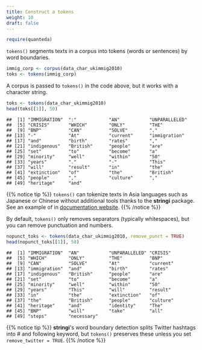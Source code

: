 ```yaml
---
title: Construct a tokens
weight: 10
draft: false
---
```



```r
require(quanteda)
```

`tokens()` segments texts in a corpus into tokens (words or sentences) by word boundaries. 


```r
immig_corp <- corpus(data_char_ukimmig2010)
toks <- tokens(immig_corp)
```

A corpus is passed to `tokens()` in the code above, but it works with a character string.


```r
toks <- tokens(data_char_ukimmig2010)
head(toks[[1]], 50)
```

```
##  [1] "IMMIGRATION"  ":"            "AN"           "UNPARALLELED"
##  [5] "CRISIS"       "WHICH"        "ONLY"         "THE"         
##  [9] "BNP"          "CAN"          "SOLVE"        "."           
## [13] "-"            "At"           "current"      "immigration" 
## [17] "and"          "birth"        "rates"        ","           
## [21] "indigenous"   "British"      "people"       "are"         
## [25] "set"          "to"           "become"       "a"           
## [29] "minority"     "well"         "within"       "50"          
## [33] "years"        "."            "-"            "This"        
## [37] "will"         "result"       "in"           "the"         
## [41] "extinction"   "of"           "the"          "British"     
## [45] "people"       ","            "culture"      ","           
## [49] "heritage"     "and"
```

{{% notice tip %}}
`tokens()` can tokenize texts in Asia languages such as Japanese or Chinese without additional tools thanks to the **stringi** package. See an example of in [documentation website](http://docs.quanteda.io/articles/pkgdown/examples/chinese.html).
{{% /notice %}}

By default, `tokens()` only removes separators (typically whitespaces), but you can remove punctuation and numbers.


```r
nopunct_toks <- tokens(data_char_ukimmig2010, remove_punct = TRUE)
head(nopunct_toks[[1]], 50)
```

```
##  [1] "IMMIGRATION"  "AN"           "UNPARALLELED" "CRISIS"      
##  [5] "WHICH"        "ONLY"         "THE"          "BNP"         
##  [9] "CAN"          "SOLVE"        "At"           "current"     
## [13] "immigration"  "and"          "birth"        "rates"       
## [17] "indigenous"   "British"      "people"       "are"         
## [21] "set"          "to"           "become"       "a"           
## [25] "minority"     "well"         "within"       "50"          
## [29] "years"        "This"         "will"         "result"      
## [33] "in"           "the"          "extinction"   "of"          
## [37] "the"          "British"      "people"       "culture"     
## [41] "heritage"     "and"          "identity"     "The"         
## [45] "BNP"          "will"         "take"         "all"         
## [49] "steps"        "necessary"
```


{{% notice tip %}}
**stringi**'s word boundary detection splits Twitter hashtags into # and following keyword, but `tokens()` preserves these unless you set `remove_twitter = TRUE`.
{{% /notice %}}



